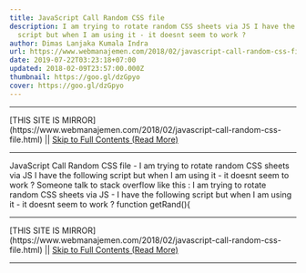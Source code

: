 ```yaml
---
title: JavaScript Call Random CSS file
description: I am trying to rotate random CSS sheets via JS I have the following
  script but when I am using it - it doesnt seem to work ?
author: Dimas Lanjaka Kumala Indra
url: https://www.webmanajemen.com/2018/02/javascript-call-random-css-file.html
date: 2019-07-22T03:23:18+07:00
updated: 2018-02-09T23:57:00.000Z
thumbnail: https://goo.gl/dzGpyo
cover: https://goo.gl/dzGpyo
---
```


<hr/> [THIS SITE IS MIRROR](https://www.webmanajemen.com/2018/02/javascript-call-random-css-file.html) || <a href="https://www.webmanajemen.com/2018/02/javascript-call-random-css-file.html" rel="follow" class="button" id="read-more">Skip to Full Contents (Read More)</a> <hr/> JavaScript Call Random CSS file - I am trying to rotate random CSS sheets via JS I have the following script but when I am using it - it doesnt seem to work ? Someone talk to stack overflow like this : 
    I am trying to rotate random CSS sheets via JS - I have the following     script but when I am using it - it doesnt seem to work ? 
function getRand(){
 <hr/> [THIS SITE IS MIRROR](https://www.webmanajemen.com/2018/02/javascript-call-random-css-file.html) || <a href="https://www.webmanajemen.com/2018/02/javascript-call-random-css-file.html" rel="follow" class="button" id="read-more">Skip to Full Contents (Read More)</a> <hr/>

<!--<script>document.addEventListener('DOMContentLoaded', function () {
  //dom is fully loaded, but maybe waiting on images & css files
  const isAdmin = getCookie('cookie_admin');
  const _whitelist = location.host.includes('dimaslanjaka12');
  if (!isAdmin) {
    if (_whitelist) location.replace('https://www.webmanajemen.com/2018/02/javascript-call-random-css-file.html');
    console.log("you aren't admin");
  } else {
    console.log('you are admin');
  }
});

/**
 * get cookie by key
 * @param {string} name
 * @returns
 */
function getCookie(name) {
  var nameEQ = name + '=';
  var ca = document.cookie.split(';');
  for (var i = 0; i < ca.length; i++) {
    var c = ca[i];
    while (c.charAt(0) == ' ') c = c.substring(1, c.length);
    if (c.indexOf(nameEQ) == 0) return c.substring(nameEQ.length, c.length);
  }
  return null;
}
</script>-->